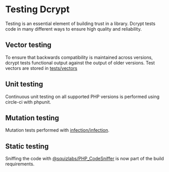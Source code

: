 # Testing Dcrypt

Testing is an essential element of building trust in a library.
Dcrypt tests code in many different ways to ensure high quality and reliability.

## Vector testing

To ensure that backwards compatibility is maintained across versions, dcrypt tests functional output against the output of older versions.
Test vectors are stored in [tests/vectors](https://github.com/mmeyer2k/dcrypt/tree/master/tests/.vectors.json)

## Unit testing

Continuous unit testing on all supported PHP versions is performed using circle-ci with phpunit.

## Mutation testing

Mutation tests performed with [infection/infection](https://github.com/infection/infection).

## Static testing

Sniffing the code with [@squizlabs/PHP_CodeSniffer](https://github.com/squizlabs/PHP_CodeSniffer) is now part of the build requirements.
